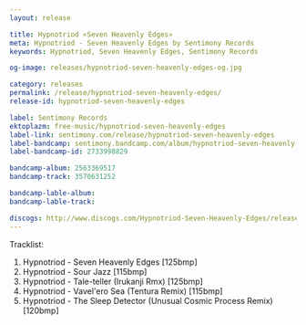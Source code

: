 ```yaml
---
layout: release

title: Hypnotriod «Seven Heavenly Edges»
meta: Hypnotriod - Seven Heavenly Edges by Sentimony Records
keywords: Hypnotriod, Seven Heavenly Edges, Sentimony Records

og-image: releases/hypnotriod-seven-heavenly-edges-og.jpg

category: releases
permalink: /release/hypnotriod-seven-heavenly-edges/
release-id: hypnotriod-seven-heavenly-edges

label: Sentimony Records
ektoplazm: free-music/hypnotriod-seven-heavenly-edges
label-link: sentimony.com/release/hypnotriod-seven-heavenly-edges
label-bandcamp: sentimony.bandcamp.com/album/hypnotriod-seven-heavenly-edges
label-bandcamp-id: 2733998829

bandcamp-album: 2563369517
bandcamp-track: 3570631252

bandcamp-lable-album: 
bandcamp-lable-track: 

discogs: http://www.discogs.com/Hypnotriod-Seven-Heavenly-Edges/release/3618882
---
```


<!-- <iframe width="100%" height="166" scrolling="no" frameborder="no" src="https://w.soundcloud.com/player/?url=https%3A//api.soundcloud.com/tracks/52257086&amp;color=ff5500&amp;auto_play=false&amp;hide_related=false&amp;show_comments=true&amp;show_user=true&amp;show_reposts=false"></iframe> -->

<!-- <div class="embed-responsive embed-responsive-4by3">
	<iframe class="embed-responsive-item" src="//coub.com/embed/6zz38?muted=false&autostart=false&originalSize=false&hideTopBar=false&startWithHD=true"></iframe>
</div> -->

Tracklist:

01. Hypnotriod - Seven Heavenly Edges [125bmp] 
02. Hypnotriod - Sour Jazz [115bmp] 
03. Hypnotriod - Tale-teller (Irukanji Rmx) [125bmp] 
04. Hypnotriod - Vavel'ero Sea (Tentura Remix) [115bmp] 
05. Hypnotriod - The Sleep Detector (Unusual Cosmic Process Remix) [120bmp]